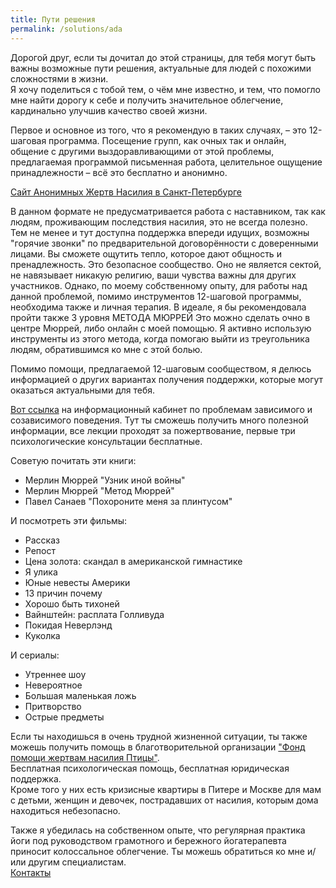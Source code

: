 ```yaml
---
title: Пути решения
permalink: /solutions/ada
---
```

Дорогой друг, если ты дочитал до этой страницы, для тебя могут быть важны возможные пути решения, актуальные для людей с похожими сложностями в жизни.  
Я хочу поделиться с тобой тем, о чём мне известно, и тем, что помогло мне найти дорогу к себе и получить значительное облегчение, кардинально улучшив качество своей жизни.

Первое и основное из того, что я рекомендую в таких случаях, – это 12-шаговая программа.
Посещение групп, как очных так и онлайн, общение с другими выздоравливающими от этой проблемы, предлагаемая программой письменная работа, целительное ощущение принадлежности – всё это бесплатно и анонимно.

[Сайт Анонимных Жертв Насилия в Санкт-Петербурге](http://abusedanonymous.tilda.ws/)

В данном формате не предусматривается работа с наставником, так как людям, проживающим последствия насилия, это не всегда полезно.
Тем не менее и тут доступна поддержка впереди идущих, возможны "горячие звонки" по предварительной договорённости с доверенными лицами.
Вы сможете ощутить тепло, которое дают общность и пренадлежность. Это безопасное сообщество. Оно не является сектой, не навязывает никакую религию, ваши чувства важны для других участников. Однако, по моему собственному опыту, для работы над данной проблемой, помимо инструментов 12-шаговой программы, необходима также и личная терапия. В идеале, я бы рекомендовала пройти также 3 уровня МЕТОДА МЮРРЕЙ Это можно сделать очно в центре Мюррей, либо онлайн с моей помощью. Я активно использую инструменты из этого метода, когда помогаю выйти из треугольника людям, обратившимся ко мне с этой болью.

Помимо помощи, предлагаемой 12-шаговым сообществом, я делюсь информацией о других вариантах получения поддержки, которые могут оказаться актуальными для тебя.

[Вот ссылка](https://www.ikc-spb.com/) на информационный кабинет по проблемам зависимого и созависимого поведения. Тут ты сможешь получить много полезной информации, все лекции проходят за пожертвование, первые три психологические консультации бесплатные.
 
Советую почитать эти книги:
- Мерлин Мюррей "Узник иной войны"
- Мерлин Мюррей "Метод Мюррей"
- Павел Санаев "Похороните меня за плинтусом"

И посмотреть эти фильмы:
- Рассказ
- Репост
- Цена золота: скандал в американской гимнастике
- Я улика
- Юные невесты Америки
- 13 причин почему
- Хорошо быть тихоней
- Вайнштейн: расплата Голливуда
- Покидая Неверлэнд
- Куколка

И сериалы:
- Утреннее шоу
- Невероятное
- Большая маленькая ложь
- Притворство
- Острые предметы

Если ты находишься в очень трудной жизненной ситуации, ты также можешь получить помощь в благотворительной организации ["Фонд помощи жертвам насилия Птицы"](https://fond-ptitsy.ru/).  
Бесплатная психологическая помощь, бесплатная юридическая поддержка.  
Кроме того у них есть кризисные квартиры в Питере и Москве для мам с детьми, женщин и девочек, пострадавших от насилия, которым дома находиться небезопасно.

Также я убедилась на собственном опыте, что регулярная практика йоги под руководством грамотного и бережного йогатерапевта приносит колоссальное облегчение. Ты можешь обратиться ко мне и/или другим специалистам.  
[Контакты](/contacts)